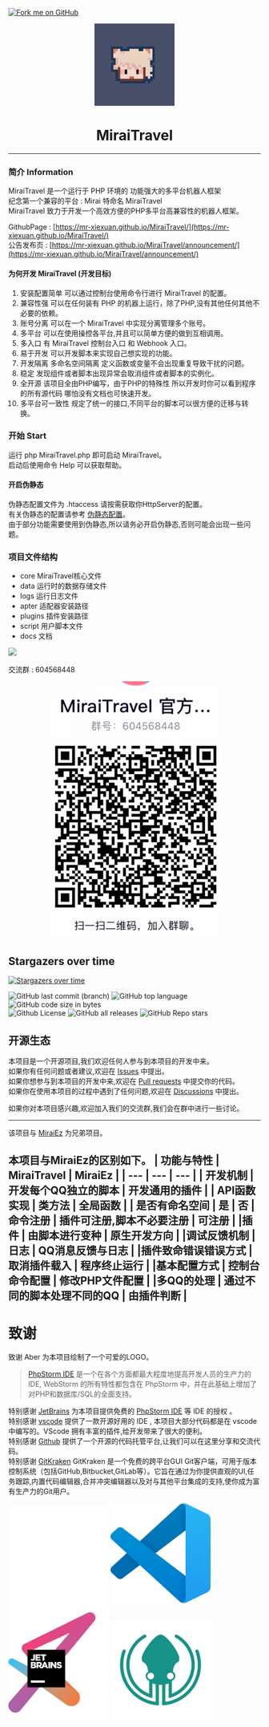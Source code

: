 <a href="https://github.com/MR-XieXuan/MiraiTravel"><img decoding="async" loading="lazy" width="149" height="149" src="https://github.blog/wp-content/uploads/2008/12/forkme_left_darkblue_121621.png?resize=149%2C149" class="attachment-full size-full" alt="Fork me on GitHub" data-recalc-dims="1"></a>
<div align="center">
<img width="160" src="docs/img/MiraiTravelico.jpg" alt="logo"> </img>
<h1 >
MiraiTravel
</h1>
</div>

----

### 简介 Information
MiraiTravel 是一个运行于 PHP 环境的 功能强大的多平台机器人框架</br>
纪念第一个兼容的平台 : Mirai 特命名 MiraiTravel </br>
MiraiTravel 致力于开发一个高效方便的PHP多平台高兼容性的机器人框架。 </br>


GithubPage : [https://mr-xiexuan.github.io/MiraiTravel/](https://mr-xiexuan.github.io/MiraiTravel/) </br>
公告发布页 : [https://mr-xiexuan.github.io/MiraiTravel/announcement/](https://mr-xiexuan.github.io/MiraiTravel/announcement/) </br>


#### 为何开发 MiraiTravel (开发目标)
1. 安装配置简单 可以通过控制台使用命令行进行 MiraiTravel 的配置。
2. 兼容性强 可以在任何装有 PHP 的机器上运行，除了PHP,没有其他任何其他不必要的依赖。
3. 账号分离 可以在一个 MiraiTravel 中实现分离管理多个账号。
4. 多平台 可以在使用操控各平台,并且可以简单方便的做到互相调用。
5. 多入口 有 MiraiTravel 控制台入口 和 Webhook 入口。
6. 易于开发 可以开发脚本来实现自己想实现的功能。
7. 开发隔离 多命名空间隔离 定义函数或变量不会出现重复导致干扰的问题。
8. 稳定 发现组件或者脚本出现异常会取消组件或者脚本的实例化。
9. 全开源 该项目全由PHP编写，由于PHP的特殊性 所以开发时你可以看到程序的所有源代码 哪怕没有文档也可快速开发。
10. 多平台可一致性 规定了统一的接口,不同平台的脚本可以很方便的迁移与转换。

### 开始 Start
运行 php MiraiTravel.php 即可启动 MiraiTravel。</br>
启动后使用命令 Help 可以获取帮助。</br>

#### 开启伪静态
伪静态配置文件为 .htaccess 请按需获取你HttpServer的配置。</br>
有关伪静态的配置请参考 [伪静态配置](.htaccess)。</br>
由于部分功能需要使用到伪静态,所以请务必开启伪静态,否则可能会出现一些问题。</br>

### 项目文件结构
* core  MiraiTravel核心文件 
* data  运行时的数据存储文件
* logs  运行日志文件
* apter    适配器安装路径
* plugins   插件安装路径
* script    用户脚本文件
* docs  文档

![](https://komarev.com/ghpvc/?username=Mr-XieXuan)  

交流群 : 604568448 </br>
<div align="center">
<img src="docs/img/qqgroup.png" ></img>
</div>

## Stargazers over time
[![Stargazers over time](https://starchart.cc/MR-XieXuan/MiraiTravel.svg)](https://starchart.cc/MR-XieXuan/MiraiTravel)

![GitHub last commit (branch)](https://img.shields.io/github/last-commit/MR-XieXuan/MiraiTravel/main?style=for-the-badge)
![GitHub top language](https://img.shields.io/github/languages/top/Mr-XieXuan/MiraiTravel?style=for-the-badge)
![GitHub code size in bytes](https://img.shields.io/github/languages/code-size/Mr-XieXuan/MiraiTravel?color=red&style=for-the-badge)</br>
![Github License](https://img.shields.io/github/license/Mr-XieXuan/MiraiTravel)
![GitHub all releases](https://img.shields.io/github/downloads/Mr-XieXuan/MiraiTravel/total?style=social)
![GitHub Repo stars](https://img.shields.io/github/stars/Mr-XieXuan/MiraiTravel?style=social)

## 开源生态
本项目是一个开源项目,我们欢迎任何人参与到本项目的开发中来。</br>
如果你有任何问题或者建议,欢迎在 [Issues](https://github.com/MR-XieXuan/MiraiTravel/issues) 中提出。</br>
如果你想参与到本项目的开发中来,欢迎在 [Pull requests](https://github.com/MR-XieXuan/MiraiTravel/pulls) 中提交你的代码。</br>
如果你在使用本项目的过程中遇到了任何问题,欢迎在 [Discussions](https://github.com/MR-XieXuan/MiraiTravel/discussions) 中提出。</br>

如果你对本项目感兴趣,欢迎加入我们的交流群,我们会在群中进行一些讨论。</br>

---
该项目与 [MiraiEz](https://github.com/nkxingxh/MiraiEz) 为兄弟项目。

本项目与MiraiEz的区别如下。
| 功能与特性 | MiraiTravel |	MiraiEz |
| --- | --- | --- |
| 开发机制 | 开发每个QQ独立的脚本 | 开发通用的插件 |
| API函数实现 | 类方法 | 全局函数 |
| 是否有命名空间 | 是 | 否 
|命令注册 | 插件可注册,脚本不必要注册 | 可注册 |
|插件 | 由脚本进行变种 | 原生开发方向 |
|调试反馈机制 | 日志 | QQ消息反馈与日志 |
|插件致命错误错误方式 | 取消插件载入 | 程序终止运行 |
|基本配置方式 | 控制台命令配置 | 修改PHP文件配置 |
|多QQ的处理 | 通过不同的脚本处理不同的QQ | 由插件判断 |
---

# 致谢
致谢 Aber 为本项目绘制了一个可爱的LOGO。 </br>

> [PhpStorm IDE](https://www.jetbrains.com/phpstorm/) 是一个在各个方面都最大程度地提高开发人员的生产力的 IDE, WebStorm 的所有特性都包含在 PhpStorm 中，并在此基础上增加了对PHP和数据库/SQL的全面支持。

特别感谢 [JetBrains](https://www.jetbrains.com/?from=MiraiTravel) 为本项目提供免费的 [PhpStorm IDE](https://www.jetbrains.com/idea/?from=MiraiTravel) 等 IDE 的授权 。</br>
特别感谢 [vscode](https://www.vscode.com/?from=MiraiTravel) 提供了一款开源好用的 IDE , 本项目大部分代码都是在 vscode 中编写的。VScode 拥有丰富的插件,给开发带来了很大的便利。 </br>
特别感谢 [Github](https://github.com/?from=Mr-XieXuan) 提供了一个开源的代码托管平台,让我们可以在这里分享和交流代码。 </br>
特别感谢 [GitKraken](https://www.gitkraken.com/invite/3AkH6ePp) GitKraken 是一个免费的跨平台GUI Git客户端，可用于版本控制系统（包括GitHub,Bitbucket,GitLab等）。它旨在通过为你提供直观的UI,任务跟踪,内置代码编辑器,合并冲突编辑器以及对与其他平台集成的支持,使你成为富有生产力的Git用户。</br>

[<img src="docs/img/github-mark-white.png" width="200"/>](https://github/?from=Mr-XieXuan)
[<img src="docs/img/vscode.png" width="200"/>](https://code.visualstudio.com/?from=MiraiTravel) </br>
[<img src="docs/img/jetbrains-variant-3.png" width="200"/>](https://www.jetbrains.com/?from=MiraiTravel)
[<img src="docs/img/gitkraken-keif-mono-teal-sq.svg" width="200"/>](https://www.gitkraken.com/invite/3AkH6ePp)

